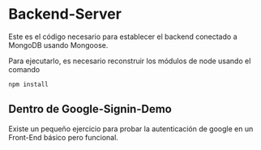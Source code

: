 # Backend-Server

Este es el código necesario para establecer el backend conectado a MongoDB usando Mongoose.

Para ejecutarlo, es necesario reconstruir los módulos de node usando el comando

```
npm install
```
## Dentro de Google-Signin-Demo
Existe un pequeño ejercicio para probar la autenticación de google en un Front-End básico pero funcional.
